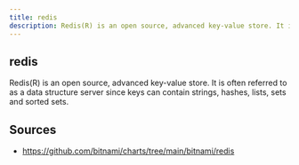 ```yaml
---
title: redis
description: Redis(R) is an open source, advanced key-value store. It is often referred to as a data structure server since keys can contain strings, hashes, lists, sets and sorted sets.
---
```


## redis

Redis(R) is an open source, advanced key-value store. It is often referred to as a data structure server since keys can contain strings, hashes, lists, sets and sorted sets.

## Sources

- https://github.com/bitnami/charts/tree/main/bitnami/redis
